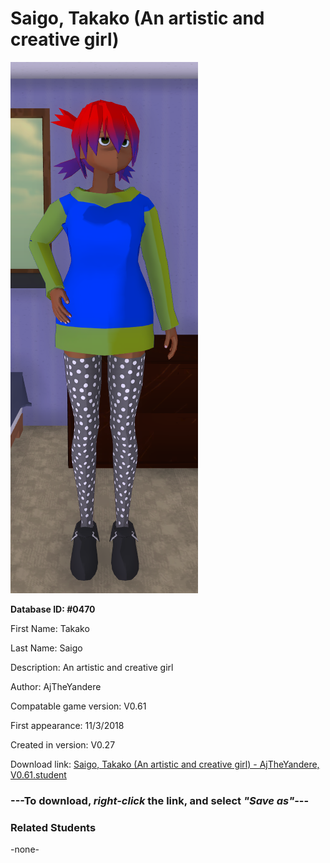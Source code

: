 # Saigo, Takako (An artistic and creative girl)

<img src="../../Files/Images/Saigo, Takako (An artistic and creative girl).png" title="Saigo, Takako (An artistic and creative girl) - AjTheYandere, V0.61">

**Database ID: #0470**

First Name: Takako

Last Name: Saigo

Description: An artistic and creative girl

Author: AjTheYandere

Compatable game version: V0.61

First appearance: 11/3/2018

Created in version: V0.27

Download link: <a href="https://raw.githubusercontent.com/Arbiter1223/Daigaku-Gurashi-Custom-Students/master/Files/Student%20Files/Saigo%2C%20Takako%20(An%20artistic%20and%20creative%20girl)%20-%20AjTheYandere%2C%20V0.61.student">Saigo, Takako (An artistic and creative girl) - AjTheYandere, V0.61.student</a>

### ---**To download, _right-click_ the link, and select _"Save as"_**---

### Related Students

-none-
